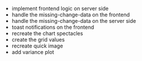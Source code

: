 - implement frontend logic on server side
- handle the missing-change-data on the frontend
- handle the missing-change-data on the server side
- toast notifications on the frontend
- recreate the chart spectacles
- create the grid values
- recreate quick image
- add variance plot